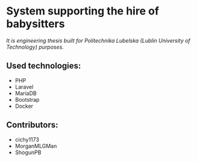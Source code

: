# System supporting the hire of babysitters

*It is engineering thesis built for Politechnika Lubelska (Lublin University of Technology) purposes.*


## Used technologies:
- PHP
- Laravel
- MariaDB
- Bootstrap
- Docker

## Contributors:
- cichy1173
- MorganMLGMan
- ShogunPB




